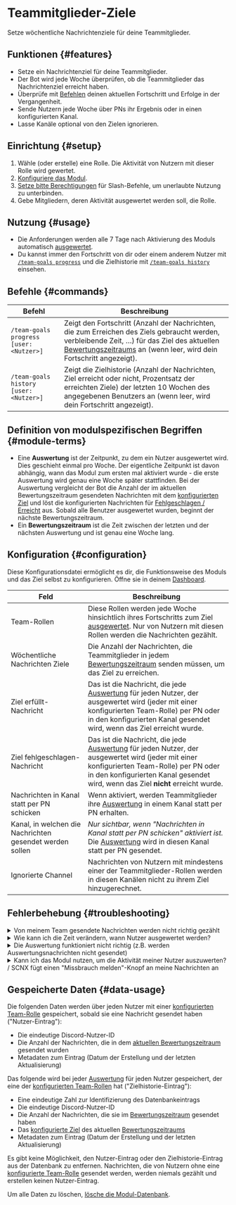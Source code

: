 # Teammitglieder-Ziele

Setze wöchentliche Nachrichtenziele für deine Teammitglieder.

<ModuleOverview moduleName="team-goals" />

## Funktionen {#features}

* Setze ein Nachrichtenziel für deine Teammitglieder.
* Der Bot wird jede Woche überprüfen, ob die Teammitglieder das Nachrichtenziel erreicht haben.
* Überprüfe mit [Befehlen](#commands) deinen aktuellen Fortschritt und Erfolge in der Vergangenheit.
* Sende Nutzern jede Woche über PNs ihr Ergebnis oder in einen konfigurierten Kanal.
* Lasse Kanäle optional von den Zielen ignorieren.

## Einrichtung {#setup}

1. Wähle (oder erstelle) eine Rolle. Die Aktivität von Nutzern mit dieser Rolle wird gewertet.
2. [Konfiguriere das Modul](#configuration).
3. [Setze bitte Berechtigungen](./../../slash-commands) für Slash-Befehle, um unerlaubte Nutzung zu unterbinden.
4. Gebe Mitgliedern, deren Aktivität ausgewertet werden soll, die Rolle.

## Nutzung {#usage}

* Die Anforderungen werden alle 7 Tage nach Aktivierung des Moduls automatisch [ausgewertet](#module-terms).
* Du kannst immer den Fortschritt von dir oder einem anderem Nutzer mit [`/team-goals progress`](#commands) und die Zielhistorie mit [`/team-goals history`](#commands) einsehen.

## Befehle {#commands}

<SlashCommandExplanation />

| Befehl                                 | Beschreibung                                                                                                                                                                                                                        |
|----------------------------------------|-------------------------------------------------------------------------------------------------------------------------------------------------------------------------------------------------------------------------------------|
| `/team-goals progress [user:<Nutzer>]` | Zeigt den Fortschritt (Anzahl der Nachrichten, die zum Erreichen des Ziels gebraucht werden, verbleibende Zeit, …) für das Ziel des aktuellen [Bewertungszeitraums](#module-terms) an (wenn leer, wird dein Fortschritt angezeigt). |
| `/team-goals history [user:<Nutzer>]`  | Zeigt die Zielhistorie (Anzahl der Nachrichten, Ziel erreicht oder nicht, Prozentsatz der erreichten Ziele) der letzten 10 Wochen des angegebenen Benutzers an (wenn leer, wird dein Fortschritt angezeigt).                        |

## Definition von modulspezifischen Begriffen {#module-terms}

* Eine **Auswertung** ist der Zeitpunkt, zu dem ein Nutzer ausgewertet wird. Dies geschieht einmal pro Woche. Der eigentliche         Zeitpunkt ist davon abhängig, wann das Modul zum ersten mal aktiviert wurde - die erste Auswertung wird genau eine Woche
  später stattfinden. Bei der Auswertung vergleicht der Bot die Anzahl der im aktuellen Bewertungszeitraum gesendeten Nachrichten mit dem [konfigurierten Ziel](#configuration) und löst die konfigurierten Nachrichten für [Fehlgeschlagen / Erreicht](#configuration) aus. Sobald alle Benutzer ausgewertet wurden, beginnt der nächste Bewertungszeitraum.
* Ein **Bewertungszeitraum** ist die Zeit zwischen der letzten und der nächsten Auswertung und ist genau eine Woche lang.

## Konfiguration {#configuration}

Diese Konfigurationsdatei ermöglicht es dir, die Funktionsweise des Moduls und das Ziel selbst zu konfigurieren.
Öffne sie in
deinem [Dashboard](https://scnx.app/de/glink?page=bot/configuration?query=goal&file=team-goals%7Cconfig).

| Feld                                                     | Beschreibung                                                                                                                                                                                                                                  | 
|----------------------------------------------------------|-----------------------------------------------------------------------------------------------------------------------------------------------------------------------------------------------------------------------------------------------|
| Team-Rollen                                              | Diese Rollen werden jede Woche hinsichtlich ihres Fortschritts zum Ziel [ausgewertet](#module-terms). Nur von Nutzern mit diesen Rollen werden die Nachrichten gezählt.                                                                       |
| Wöchentliche Nachrichten Ziele                           | Die Anzahl der Nachrichten, die Teammitglieder in jedem [Bewertungszeitraum](#module-terms) senden müssen, um das Ziel zu erreichen.                                                                                                          | 
| Ziel erfüllt-Nachricht                                   | Das ist die Nachricht, die jede [Auswertung](#module-terms) für jeden Nutzer, der ausgewertet wird (jeder mit einer konfigurierten Team-Rolle) per PN oder in den konfigurierten Kanal gesendet wird, wenn das Ziel erreicht wurde.           |
| Ziel fehlgeschlagen-Nachricht                            | Das ist die Nachricht, die jede [Auswertung](#module-terms) für jeden Nutzer, der ausgewertet wird (jeder mit einer konfigurierten Team-Rolle) per PN oder in den konfigurierten Kanal gesendet wird, wenn das Ziel **nicht** erreicht wurde. |
| Nachrichten in Kanal statt per PN schicken               | Wenn aktiviert, werden Teammitglieder ihre [Auswertung](#module-terms) in einem Kanal statt per PN erhalten.                                                                                                                                  |
| Kanal, in welchen die Nachrichten gesendet werden sollen | *Nur sichtbar, wenn "Nachrichten in Kanal statt per PN schicken" aktiviert ist.*<br/>Die [Auswertung](#module-terms) wird in diesen Kanal statt per PN gesendet.                                                                              |
| Ignorierte Channel                                       | Nachrichten von Nutzern mit mindestens einer der Teammitglieder-Rollen werden in diesen Kanälen nicht zu ihrem Ziel hinzugerechnet.                                                                                                           |

## Fehlerbehebung {#troubleshooting}

<details>
  <summary>Von meinem Team gesendete Nachrichten werden nicht richtig gezählt</summary>
  Bitte stelle sicher, dass
  <ul>
    <li>der Bot Zugriff auf jeden Kanal hat, von welchem Nachrichten gezählt werden sollen und dass der Kanal kein <a href="#configuration">ignorierter Kanal</a> ist.</li>
    <li>der Nutzer mindestens eine der <a href="#configuration">konfigurierten Teammitglieder-Rollen</a> hat. Es werden nur Nachrichten gezählt, die gesendet wurden, während mindestens eine Teammitglieder-Rolle besessen wurde - Nachrichten, die gesendet wurden, bevor Nutzer die Teammitglieder-Rolle hatten, werden nie gezählt.</li>
  </ul>
</details>

<details>
  <summary>Wie kann ich die Zeit verändern, wann Nutzer ausgewertet werden?</summary>
  Es gibt keinen einfachen Weg, das zu tun. Der Auswertungszeitpunkt basiert auf dem genauen Zeitpunkt, zu dem das Modul das erste mal aktiviert wurde (die Auswertung findet jede Woche an diesem Tag zu dieser Zeit statt). Wenn du <i>wirklich</i> einen anderen Auswertungszeitpunkt benötigst, kannst du das Modul deaktivieren, 
  die <a href="./../../additional-features#reset-module-database">Modul-Datenbank löschen</a> und warten, bis der genaue Zeitpunkt erreicht ist, zu der die Auswertung stattfinden soll, und dann das Modul wieder aktivieren.
</details>

<details>
  <summary>Die Auswertung funktioniert nicht richtig (z.B. werden Auswertungsnachrichten nicht gesendet)</summary>
  Bitte stelle sicher, dass
   <ul>
    <li>der Bot die Berecchtigung hat, Nachrichten in den <a href="#configuration">konfigurierten Kanal</a> zu senden, wenn aktiviert.</li>
    <li>deine Teammitglieder mindestens eine der <a href="#configuration">konfigurierten Team-Rollen</a> besitzen.</li>
    <li>die <a href="#configuration">konfigurierte Nachricht</a> nicht inkorrekt ist.</li>
  </ul>
  Selbst wenn keine Auswertung gesendet wurde, kannst du immer die Zielhistorie mit dem Slash-Befehl <a href="#commands"><code>/team-goals history</code></a> einsehen.
</details>

<details>
  <summary>Kann ich das Modul nutzen, um die Aktivität meiner Nutzer auszuwerten? / SCNX fügt einen "Missbrauch melden"-Knopf an meine Nachrichten an</summary>
  Eine solche Nutzung verstößt gegen unsere <a href="https://sc-net.work/scnx-tos">Nutzungsbedingungen</a>, da du unsere Software nutzt, um deine mit Spam zu belästigen. Du darfst das Modul nur
  zum Auswerten der Aktivität deiner Teammitglieder und nur mit deren Einverständnis nutzen.
  Wenn du die PN-Funktion von diesem Modul nutzt und eine ungewöhnlich hohe Anzahl an Mitgliedern auf deinem Server auswertest, wird SCNX eventuell automatisch einen "Missbrauch melden"-Knopf an deine Nachrichten anhängen.
  Du kannst auf <a href="https://sc-net.work/report-mass-dm">sc-net.work/report-mass-dm</a> mehr darüber erfahren (das ist auch der im Knopf verlinkte Link).
  Die meisten unserer Nutzer sind nie davon betroffen, und du musst dir normalerweise keine Gedanken machen, wenn du das Modul wie beschrieben benutzt.
</details>

## Gespeicherte Daten {#data-usage}

Die folgenden Daten werden über jeden Nutzer mit einer [konfigurierten Team-Rolle](#configuration) gespeichert, sobald sie eine
Nachricht gesendet haben ("Nutzer-Eintrag"):

* Die eindeutige Discord-Nutzer-ID
* Die Anzahl der Nachrichten, die in dem [aktuellen Bewertungszeitraum](#module-terms) gesendet wurden
* Metadaten zum Eintrag (Datum der Erstellung und der letzten Aktualisierung)

Das folgende wird bei jeder [Auswertung](#module-terms) für jeden Nutzer gespeichert, der eine der
[konfigurierten Team-Rollen](#configuration) hat ("Zielhistorie-Eintrag"):

* Eine eindeutige Zahl zur Identifizierung des Datenbankeintrags
* Die eindeutige Discord-Nutzer-ID
* Die Anzahl der Nachrichten, die sie im [Bewertungszeitraum](#module-terms) gesendet haben
* Das [konfigurierte Ziel](#configuration) des aktuellen [Bewertungszeitraums](#module-terms)
* Metadaten zum Eintrag (Datum der Erstellung und der letzten Aktualisierung)

Es gibt keine Möglichkeit, den Nutzer-Eintrag oder den Zielhistorie-Eintrag aus der Datenbank zu entfernen.
Nachrichten, die von Nutzern ohne eine [konfigurierte Team-Rolle](#configuration) gesendet werden, werden niemals gezählt und erstellen keinen Nutzer-Eintrag.

Um alle Daten zu löschen, [lösche die Modul-Datenbank](./../../additional-features#reset-module-database).
